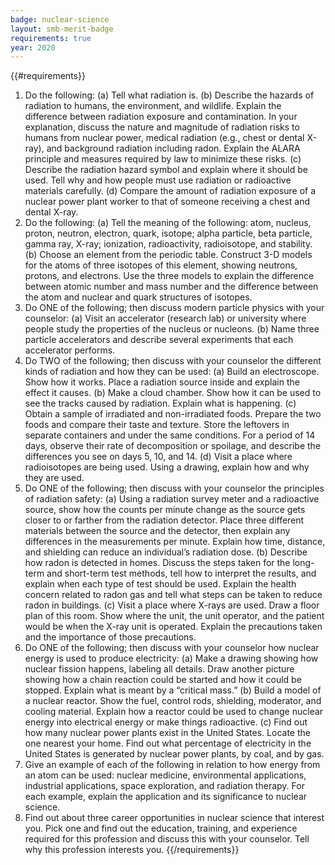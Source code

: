 ```yaml
---
badge: nuclear-science
layout: smb-merit-badge
requirements: true
year: 2020
---
```


{{#requirements}}
1. Do the following:
    (a) Tell what radiation is.
    (b) Describe the hazards of radiation to humans, the environment, and wildlife. Explain the difference between radiation exposure and contamination. In your explanation, discuss the nature and magnitude of radiation risks to humans from nuclear power, medical radiation (e.g., chest or dental X-ray), and background radiation including radon. Explain the ALARA principle and measures required by law to minimize these risks.
    (c) Describe the radiation hazard symbol and explain where it should be used. Tell why and how people must use radiation or radioactive materials carefully.
    (d) Compare the amount of radiation exposure of a nuclear power plant worker to that of someone receiving a chest and dental X-ray.
2. Do the following:
    (a) Tell the meaning of the following: atom, nucleus, proton, neutron, electron, quark, isotope; alpha particle, beta particle, gamma ray, X-ray; ionization, radioactivity, radioisotope, and stability.
    (b) Choose an element from the periodic table. Construct 3-D models for the atoms of three isotopes of this element, showing neutrons, protons, and electrons. Use the three models to explain the difference between atomic number and mass number and the difference between the atom and nuclear and quark structures of isotopes.
3. Do ONE of the following; then discuss modern particle physics with your counselor:
    (a) Visit an accelerator (research lab) or university where people study the properties of the nucleus or nucleons.
    (b) Name three particle accelerators and describe several experiments that each accelerator performs.
4. Do TWO of the following; then discuss with your counselor the different kinds of radiation and how they can be used:
    (a) Build an electroscope. Show how it works. Place a radiation source inside and explain the effect it causes.
    (b) Make a cloud chamber. Show how it can be used to see the tracks caused by radiation. Explain what is happening.
    (c) Obtain a sample of irradiated and non-irradiated foods. Prepare the two foods and compare their taste and texture. Store the leftovers in separate containers and under the same conditions. For a period of 14 days, observe their rate of decomposition or spoilage, and describe the differences you see on days 5, 10, and 14.
    (d) Visit a place where radioisotopes are being used. Using a drawing, explain how and why they are used.
5. Do ONE of the following; then discuss with your counselor the principles of radiation safety:
    (a) Using a radiation survey meter and a radioactive source, show how the counts per minute change as the source gets closer to or farther from the radiation detector. Place three different materials between the source and the detector, then explain any differences in the measurements per minute. Explain how time, distance, and shielding can reduce an individual’s radiation dose.
    (b) Describe how radon is detected in homes. Discuss the steps taken for the long-term and short-term test methods, tell how to interpret the results, and explain when each type of test should be used. Explain the health concern related to radon gas and tell what steps can be taken to reduce radon in buildings.
    (c) Visit a place where X-rays are used. Draw a floor plan of this room. Show where the unit, the unit operator, and the patient would be when the X-ray unit is operated. Explain the precautions taken and the importance of those precautions.
6. Do ONE of the following; then discuss with your counselor how nuclear energy is used to produce electricity:
    (a) Make a drawing showing how nuclear fission happens, labeling all details. Draw another picture showing how a chain reaction could be started and how it could be stopped. Explain what is meant by a “critical mass.”
    (b) Build a model of a nuclear reactor. Show the fuel, control rods, shielding, moderator, and cooling material. Explain how a reactor could be used to change nuclear energy into electrical energy or make things radioactive.
    (c) Find out how many nuclear power plants exist in the United States. Locate the one nearest your home. Find out what percentage of electricity in the United States is generated by nuclear power plants, by coal, and by gas.
7. Give an example of each of the following in relation to how energy from an atom can be used: nuclear medicine, environmental applications, industrial applications, space exploration, and radiation therapy. For each example, explain the application and its significance to nuclear science.
8. Find out about three career opportunities in nuclear science that interest you. Pick one and find out the education, training, and experience required for this profession and discuss this with your counselor. Tell why this profession interests you.
{{/requirements}}
